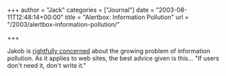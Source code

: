 +++
author = "Jack"
categories = ["Journal"]
date = "2003-08-11T12:48:14+00:00"
title = "Alertbox: Information Pollution"
url = "/2003/alertbox-information-pollution/"

+++

Jakob is [rightfully concerned][1] about the growing problem of information pollution. As it applies to web sites, the best advice given is this&#8230; "If users don't need it, don't write it."

 [1]: http://www.useit.com/alertbox/20030811.html "Information Pollution(Alertbox)"